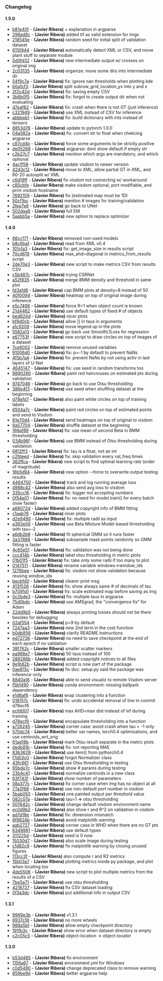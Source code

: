 ### Changelog

#### 1.5.0
 * [b81e40f](../../commit/b81e40f) - __(Javier Ribera)__ + explanation in argparse
 * [298ad6c](../../commit/298ad6c) - __(Javier Ribera)__ added tif as valid extension for imgs
 * [218545e](../../commit/218545e) - __(Javier Ribera)__ random seed for initial split of validation dataset
 * [6110944](../../commit/6110944) - __(Javier Ribera)__ automatically detect XML or CSV, and move plant stuff to separate module
 * [5d0fd32](../../commit/5d0fd32) - __(Javier Ribera)__ new intermediate output w/ crosses on original img
 * [2c03135](../../commit/2c03135) - __(Javier Ribera)__ organize: move some dirs into intermediate dir
 * [54f9c7a](../../commit/54f9c7a) - __(Javier Ribera)__ fix: ignore nan thresholds when plotting kde
 * [b0a1cf3](../../commit/b0a1cf3) - __(Javier Ribera)__ split subrow_grid_location_yx into y and x
 * [2f2c42d](../../commit/2f2c42d) - __(Javier Ribera)__ fix: saving empty CSV
 * [3b8b0f5](../../commit/3b8b0f5) - __(Javier Ribera)__ fix: forgot to create output dir when not evaluating
 * [d7eaf62](../../commit/d7eaf62) - __(Javier Ribera)__ fix: crash when there is not GT (just inference)
 * [c321949](../../commit/c321949) - __(Javier Ribera)__ use XML instead of CSV for inference
 * [abbbeb1](../../commit/abbbeb1) - __(Javier Ribera)__ fix: build dictionary with ints instead of tensors
 * [8853d76](../../commit/8853d76) - __(Javier Ribera)__ update to pytorch 1.0.0
 * [04a582a](../../commit/04a582a) - __(Javier Ribera)__ fix: convert str to float when chekcing argparse
 * [c87cd4b](../../commit/c87cd4b) - __(Javier Ribera)__ force some arguments to be strictly positive
 * [de05268](../../commit/de05268) - __(Javier Ribera)__ argparse: dont show default if empty str
 * [c2b27c7](../../commit/c2b27c7) - __(Javier Ribera)__ mention which args are mandatory, and which optional
 * [4ac1f58](../../commit/4ac1f58) - __(Javier Ribera)__ update visdom to newer version
 * [4243c12](../../commit/4243c12) - __(Javier Ribera)__ move to XML, allow partial GT in XML, and 80-20 autosplit w/ XML
 * [c6d19ff](../../commit/c6d19ff) - __(Javier Ribera)__ fix visdom not connecting w/ workaround
 * [c85cbfe](../../commit/c85cbfe) - __(Javier Ribera)__ make visdom optional, port modifiable, and print visdom hostname
 * [7692159](../../commit/7692159) - __(Javier Ribera)__ fix (estimated map must be 1D)
 * [50cf1bc](../../commit/50cf1bc) - __(Javier Ribera)__ mention # images for training/validation
 * [2fee7e6](../../commit/2fee7e6) - __(Javier Ribera)__ go back to UNet
 * [502daa8](../../commit/502daa8) - __(Javier Ribera)__ full EM
 * [5aabb5a](../../commit/5aabb5a) - __(Javier Ribera)__ new option to replace optimizer

#### 1.4.0
 * [86cc171](../../commit/86cc171) - __(Javier Ribera)__ removed non-used models
 * [b8c6ba1](../../commit/b8c6ba1) - __(Javier Ribera)__ read from XML v0.4
 * [101cfa3](../../commit/101cfa3) - __(Javier Ribera)__ fix: get_image_size in results script
 * [70cd619](../../commit/70cd619) - __(Javier Ribera)__ max_ahd=diagonal in metrics_from_results script
 * [2de70e3](../../commit/2de70e3) - __(Javier Ribera)__ new script to make metrics CSV from results CSV
 * [c5b487c](../../commit/c5b487c) - __(Javier Ribera)__ trying CSRNet
 * [a52f835](../../commit/a52f835) - __(Javier Ribera)__ merge BMM density and threshold in same plot
 * [fd3afd8](../../commit/fd3afd8) - __(Javier Ribera)__ cap BMM plots at density=8 instead of 50
 * [40f0094](../../commit/40f0094) - __(Javier Ribera)__ heatmap on top of original image during inference
 * [e5c7498](../../commit/e5c7498) - __(Javier Ribera)__ force R=1 when object count is known
 * [21d4462](../../commit/21d4462) - __(Javier Ribera)__ use default types of fixed # of objects
 * [bed824d](../../commit/bed824d) - __(Javier Ribera)__ nicer plots
 * [bf9d0cb](../../commit/bf9d0cb) - __(Javier Ribera)__ allow [] in taus in arguments
 * [a1c9209](../../commit/a1c9209) - __(Javier Ribera)__ move legend up in the plots
 * [5562a13](../../commit/5562a13) - __(Javier Ribera)__ go back use SmoothL1Loss for regression
 * [e67753f](../../commit/e67753f) - __(Javier Ribera)__ new script to draw circles on top of images of a dataset
 * [7ce6002](../../commit/7ce6002) - __(Javier Ribera)__ remove unused variables
 * [91006d0](../../commit/91006d0) - __(Javier Ribera)__ fix: p=-1 by default to prevent NaNs
 * [4f5b7a4](../../commit/4f5b7a4) - __(Javier Ribera)__ fix: prevent NaNs by not using activ in last layers of U-Net
 * [4645147](../../commit/4645147) - __(Javier Ribera)__ fix: use seed in random transforms too
 * [9890290](../../commit/9890290) - __(Javier Ribera)__ paint red haircrosses on estimated pts during validation
 * [9747046](../../commit/9747046) - __(Javier Ribera)__ go back to use Otsu thresholding
 * [386e4f3](../../commit/386e4f3) - __(Javier Ribera)__ use seed when shuffling dataset at the beginning
 * [d79a1d7](../../commit/d79a1d7) - __(Javier Ribera)__ also paint white circles on top of training labels
 * [6504a7c](../../commit/6504a7c) - __(Javier Ribera)__ paint red circles on top of estimated points and send to Visdom
 * [61e70d4](../../commit/61e70d4) - __(Javier Ribera)__ send heatmaps on top of original to visdom
 * [6a57704](../../commit/6a57704) - __(Javier Ribera)__ shuffle dataset at the beginning
 * [166af89](../../commit/166af89) - __(Javier Ribera)__ fix: use mean of second Beta in BMM thresholding
 * [034b96f](../../commit/034b96f) - __(Javier Ribera)__ use BMM instead of Otsu thresholding during validation
 * [6812ff3](../../commit/6812ff3) - __(Javier Ribera)__ fix: tau is a float, not an int
 * [c2fdeed](../../commit/c2fdeed) - __(Javier Ribera)__ fix: skip validation every val_freq times
 * [362ffca](../../commit/362ffca) - __(Javier Ribera)__ new script to find optimal learning rate (order of magnitude)
 * [16b5d94](../../commit/16b5d94) - __(Javier Ribera)__ new option --force to overwrite output testing results
 * [4464750](../../commit/4464750) - __(Javier Ribera)__ track and log running average loss
 * [d988c42](../../commit/d988c42) - __(Javier Ribera)__ also send avg loss to visdom
 * [335cc16](../../commit/335cc16) - __(Javier Ribera)__ fix: logger not accepting numbers
 * [0f54e01](../../commit/0f54e01) - __(Javier Ribera)__ fix: no need for model.train() for every batch (now faster)
 * [a68072d](../../commit/a68072d) - __(Javier Ribera)__ added copyright info of BMM fitting
 * [c1aab76](../../commit/c1aab76) - __(Javier Ribera)__ nicer plots
 * [d2e9490](../../commit/d2e9490) - __(Javier Ribera)__ fix: multiple radii as input
 * [a393e06](../../commit/a393e06) - __(Javier Ribera)__ use Beta Mixture Model-based thresholding with tau=-2
 * [a6db2b8](../../commit/a6db2b8) - __(Javier Ribera)__ fit spherical GMM so it runs faster
 * [3a37888](../../commit/3a37888) - __(Javier Ribera)__ subsample mask points randomly so GMM fitting is faster
 * [4c65e51](../../commit/4c65e51) - __(Javier Ribera)__ fix: validation was not being done
 * [ccc414b](../../commit/ccc414b) - __(Javier Ribera)__ label otsu thresholding in metric plots
 * [01b01f5](../../commit/01b01f5) - __(Javier Ribera)__ fix: take only some radii if too many to plot
 * [0147511](../../commit/0147511) - __(Javier Ribera)__ rename variable windows->window_ids
 * [1276bee](../../commit/1276bee) - __(Javier Ribera)__ fix: visdom not show validation because reusing window_ids
 * [becbfd0](../../commit/becbfd0) - __(Javier Ribera)__ clearer print msg
 * [413f526](../../commit/413f526) - __(Javier Ribera)__ fix: show always same # of decimals of tau
 * [b7091d1](../../commit/b7091d1) - __(Javier Ribera)__ fix: scale estimated map before saving as img
 * [0c2bde3](../../commit/0c2bde3) - __(Javier Ribera)__ fix: multiple taus in argparse
 * [75d0bdc](../../commit/75d0bdc) - __(Javier Ribera)__ use AMSgrad, the "convergence fix" for Adam
 * [22dd9b5](../../commit/22dd9b5) - __(Javier Ribera)__ always printing losses should not be there besides for debugging
 * [02af554](../../commit/02af554) - __(Javier Ribera)__ p=9 by default
 * [7247aa3](../../commit/7247aa3) - __(Javier Ribera)__ new 2nd term in the cost function
 * [b0db956](../../commit/b0db956) - __(Javier Ribera)__ clarify README instructions
 * [ed72736](../../commit/ed72736) - __(Javier Ribera)__ no need to save checkpoint at the end of each epoch if no validation
 * [38f762c](../../commit/38f762c) - __(Javier Ribera)__ smaller scatter markers
 * [ea968e7](../../commit/ea968e7) - __(Javier Ribera)__ 50 taus instead of 100
 * [288288b](../../commit/288288b) - __(Javier Ribera)__ added copyright notices to all files
 * [9e1b82b](../../commit/9e1b82b) - __(Javier Ribera)__ script is now part of the package
 * [0ae815c](../../commit/0ae815c) - __(Javier Ribera)__ fix doc: setup.py said the package was inference-only
 * [8840a16](../../commit/8840a16) - __(Javier Ribera)__ able to send visualiz to remote Visdom server
 * [f5b1490](../../commit/f5b1490) - __(Javier Ribera)__ conda environment: missing ballpark dependency
 * [e1d8af6](../../commit/e1d8af6) - __(Javier Ribera)__ wrap clustering into a function
 * [018157c](../../commit/018157c) - __(Javier Ribera)__ fix: undo accidental removal of line in commit d78ecf6
 * [ecfd007](../../commit/ecfd007) - __(Javier Ribera)__ max AHD=max dist instead of inf during training
 * [d78ecf6](../../commit/d78ecf6) - __(Javier Ribera)__ encapsulate thresholding into a function
 * [a726245](../../commit/a726245) - __(Javier Ribera)__ corner case: avoid crash when tau = -1 only
 * [570dc74](../../commit/570dc74) - __(Javier Ribera)__ better var names, torch0.4 optimizations, and use centroids_wrt_orig
 * [61ad18b](../../commit/61ad18b) - __(Javier Ribera)__ mark Otsu result separate in the metric plots
 * [dedb81b](../../commit/dedb81b) - __(Javier Ribera)__ fix: not reporting MAE
 * [83b3628](../../commit/83b3628) - __(Javier Ribera)__ use item() from pythorch0.4
 * [f7d53c0](../../commit/f7d53c0) - __(Javier Ribera)__ forgot Normalizer class
 * [43fc661](../../commit/43fc661) - __(Javier Ribera)__ use Otsu thresholding in testing
 * [65bde7c](../../commit/65bde7c) - __(Javier Ribera)__ show # params during testing
 * [23b4c41](../../commit/23b4c41) - __(Javier Ribera)__ normalize centroids in a new class
 * [63f743f](../../commit/63f743f) - __(Javier Ribera)__ show number of parameters
 * [58a377c](../../commit/58a377c) - __(Javier Ribera)__ fix corner case when img has no object at all
 * [77a2f88](../../commit/77a2f88) - __(Javier Ribera)__ use non-default port number in visdom
 * [5bab050](../../commit/5bab050) - __(Javier Ribera)__ one painted output per threshold value
 * [082c07a](../../commit/082c07a) - __(Javier Ribera)__ tau=1 => otsu thresholding
 * [507642c](../../commit/507642c) - __(Javier Ribera)__ change default visdom environment name
 * [ec0d9b2](../../commit/ec0d9b2) - __(Javier Ribera)__ also show r and R^2 on validation in visdom
 * [ad7d18e](../../commit/ad7d18e) - __(Javier Ribera)__ fix: dimension mismatch
 * [8f9824b](../../commit/8f9824b) - __(Javier Ribera)__ avoid matplotlib warning
 * [aab2727](../../commit/aab2727) - __(Javier Ribera)__ corner case in WHD when there are no GT pts
 * [6349981](../../commit/6349981) - __(Javier Ribera)__ use default types
 * [311225d](../../commit/311225d) - __(Javier Ribera)__ seed is 0 now
 * [15030d7](../../commit/15030d7) - __(Javier Ribera)__ also scale image during testing
 * [c1d82c9](../../commit/c1d82c9) - __(Javier Ribera)__ fix matplotlib warning by closing unused figures
 * [113cc3f](../../commit/113cc3f) - __(Javier Ribera)__ also compute r and R2 metrics
 * [15b03a7](../../commit/15b03a7) - __(Javier Ribera)__ plotting metrics inside py package, and plot when locating too
 * [4de5506](../../commit/4de5506) - __(Javier Ribera)__ new script to plot multiple metrics from the results of a CSV
 * [7be5a71](../../commit/7be5a71) - __(Javier Ribera)__ use otsu thresholding
 * [4218727](../../commit/4218727) - __(Javier Ribera)__ fix CSV dataset loading
 * [0f3a3dc](../../commit/0f3a3dc) - __(Javier Ribera)__ put additional info in output CSV

#### 1.3.1
 * [9969e3b](../../commit/9969e3b) - __(Javier Ribera)__ v1.3.1
 * [6937c18](../../commit/6937c18) - __(Javier Ribera)__ no more wheels
 * [988a5b1](../../commit/988a5b1) - __(Javier Ribera)__ allow empty checkpoint directory
 * [191fb3c](../../commit/191fb3c) - __(Javier Ribera)__ show error when dataset directory is empty
 * [c2c05c5](../../commit/c2c05c5) - __(Javier Ribera)__ object-location -> object-locator

#### 1.3.0
 * [b53d485](../../commit/b53d485) - __(Javier Ribera)__ fix environment
 * [1156a67](../../commit/1156a67) - __(Javier Ribera)__ environment.yml for Windows
 * [c0d5490](../../commit/c0d5490) - __(Javier Ribera)__ change deprecated class to remove warning
 * [859be9d](../../commit/859be9d) - __(Javier Ribera)__ better argparse help

